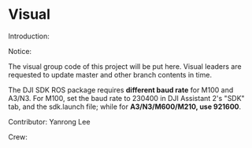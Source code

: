 # Visual
Introduction:

Notice:

The visual group code of this project will be put here. Visual leaders are requested to update master and other branch contents in time.

The DJI SDK ROS package requires **different baud rate** for M100 and A3/N3. For M100, set the baud rate to 230400 in DJI Assistant 2's "SDK" tab, and the sdk.launch file; while for **A3/N3/M600/M210, use 921600**.

Contributor: Yanrong Lee

Crew:
